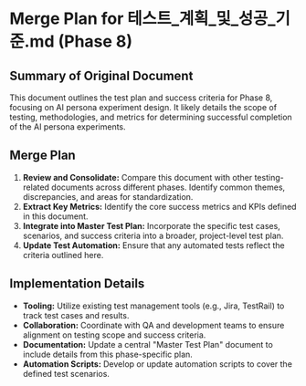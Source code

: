 # Merge Plan for 테스트_계획_및_성공_기준.md (Phase 8)

## Summary of Original Document
This document outlines the test plan and success criteria for Phase 8, focusing on AI persona experiment design. It likely details the scope of testing, methodologies, and metrics for determining successful completion of the AI persona experiments.

## Merge Plan
1.  **Review and Consolidate:** Compare this document with other testing-related documents across different phases. Identify common themes, discrepancies, and areas for standardization.
2.  **Extract Key Metrics:** Identify the core success metrics and KPIs defined in this document.
3.  **Integrate into Master Test Plan:** Incorporate the specific test cases, scenarios, and success criteria into a broader, project-level test plan.
4.  **Update Test Automation:** Ensure that any automated tests reflect the criteria outlined here.

## Implementation Details
-   **Tooling:** Utilize existing test management tools (e.g., Jira, TestRail) to track test cases and results.
-   **Collaboration:** Coordinate with QA and development teams to ensure alignment on testing scope and success criteria.
-   **Documentation:** Update a central "Master Test Plan" document to include details from this phase-specific plan.
-   **Automation Scripts:** Develop or update automation scripts to cover the defined test scenarios.
